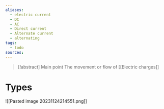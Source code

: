 ```yaml
---
aliases:
  - electric current
  - DC
  - AC
  - Direct current
  - Alternate current
  - alternating
tags:
  - todo
sources:
---
```

> [!abstract] Main point
> The movement or flow of [[Electric charges]]


# Types
![[Pasted image 20231124214551.png]]